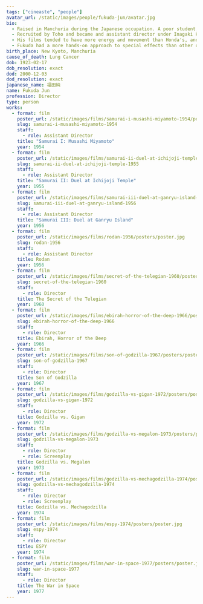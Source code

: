 ```yaml
---
tags: ["cineaste", "people"]
avatar_url: /static/images/people/fukuda-jun/avatar.jpg
bio:
  - Raised in Manchuria during the Japanese occupation. A poor student, he preferred leisure activities to studying.
  - Recruited by Toho and became and assistant director under Inagaki Hiroshi and Honda Ishirô.
  - His films tended to have more energy and movement than Honda's, and he preferred to work with composer Satô Masaru to compliment his style.
  - Fukuda had a more hands-on approach to special effects than other directors, and often tread into the "sacred territory" reserved for the effects staff themselves.
birth_place: New Kyoto, Manchuria
cause_of_death: Lung Cancer
dob: 1923-02-17
dob_resolution: exact
dod: 2000-12-03
dod_resolution: exact
japanese_name: 福田純
name: Fukuda Jun
profession: Director
type: person
works:
  - format: film
    poster_url: /static/images/films/samurai-i-musashi-miyamoto-1954/posters/poster.jpg
    slug: samurai-i-musashi-miyamoto-1954
    staff:
      - role: Assistant Director
    title: "Samurai I: Musashi Miyamoto"
    year: 1954
  - format: film
    poster_url: /static/images/films/samurai-ii-duel-at-ichijoji-temple-1955/posters/poster.jpg
    slug: samurai-ii-duel-at-ichijoji-temple-1955
    staff:
      - role: Assistant Director
    title: "Samurai II: Duel at Ichijoji Temple"
    year: 1955
  - format: film
    poster_url: /static/images/films/samurai-iii-duel-at-ganryu-island-1956/posters/poster.jpg
    slug: samurai-iii-duel-at-ganryu-island-1956
    staff:
      - role: Assistant Director
    title: "Samurai III: Duel at Ganryu Island"
    year: 1956
  - format: film
    poster_url: /static/images/films/rodan-1956/posters/poster.jpg
    slug: rodan-1956
    staff:
      - role: Assistant Director
    title: Rodan
    year: 1956
  - format: film
    poster_url: /static/images/films/secret-of-the-telegian-1960/posters/poster.jpg
    slug: secret-of-the-telegian-1960
    staff:
      - role: Director
    title: The Secret of the Telegian
    year: 1960
  - format: film
    poster_url: /static/images/films/ebirah-horror-of-the-deep-1966/posters/poster.jpg
    slug: ebirah-horror-of-the-deep-1966
    staff:
      - role: Director
    title: Ebirah, Horror of the Deep
    year: 1966
  - format: film
    poster_url: /static/images/films/son-of-godzilla-1967/posters/poster.jpg
    slug: son-of-godzilla-1967
    staff:
      - role: Director
    title: Son of Godzilla
    year: 1967
  - format: film
    poster_url: /static/images/films/godzilla-vs-gigan-1972/posters/poster.jpg
    slug: godzilla-vs-gigan-1972
    staff:
      - role: Director
    title: Godzilla vs. Gigan
    year: 1972
  - format: film
    poster_url: /static/images/films/godzilla-vs-megalon-1973/posters/poster.jpg
    slug: godzilla-vs-megalon-1973
    staff:
      - role: Director
      - role: Screenplay
    title: Godzilla vs. Megalon
    year: 1973
  - format: film
    poster_url: /static/images/films/godzilla-vs-mechagodzilla-1974/posters/poster.jpg
    slug: godzilla-vs-mechagodzilla-1974
    staff:
      - role: Director
      - role: Screenplay
    title: Godzilla vs. Mechagodzilla
    year: 1974
  - format: film
    poster_url: /static/images/films/espy-1974/posters/poster.jpg
    slug: espy-1974
    staff:
      - role: Director
    title: ESPY
    year: 1974
  - format: film
    poster_url: /static/images/films/war-in-space-1977/posters/poster.jpg
    slug: war-in-space-1977
    staff:
      - role: Director
    title: The War in Space
    year: 1977
---
```


